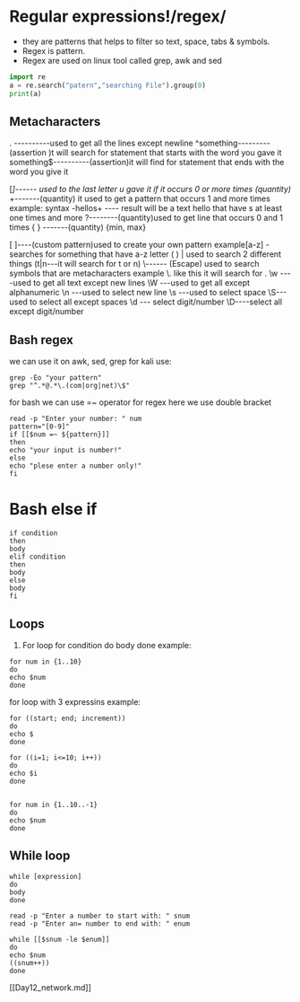 # Regular expressions!/regex/
- they are patterns that helps to filter so text, space, tabs & symbols.
- Regex is pattern.
- Regex are used on linux tool called grep, awk and sed
```python 
import re
a = re.search("patern","searching File").group(0)
print(a)
```
## Metacharacters
. ----------used to get all the lines except newline
^something---------(assertion )t will search for statement that starts with the word you gave it
something$----------(assertion)it will find for statement that ends with the word you give it

[*]------ used to the last letter u gave it if it occurs 0 or more times (quantity)*
+-------(quantity) it used to get a pattern that occurs 1 and more times
     example: syntax -hellos+                      ---- result will be a text hello that have s at least one times and more 
?--------(quantity)used to get line that occurs 0 and 1 times
{ } -------(quantity) {min, max}

[ ]----(custom pattern)used to create your own pattern example[a-z] -searches for something that have a-z letter
( )
| used to search 2 different things    (t|n---it will search for t or n)
\\------ (Escape)  used to search symbols that are metacharacters 
   example \\. like this  it will search for .
           \\w  ----used to get all text except new lines
           \\W ---used to get all except alphanumeric
           \\n ---used to select new line
           \\s ---used to select space
           \\S---used to select all except spaces
           \\d --- select digit/number
           \\D----select all except digit/number
## Bash regex
we can use it on awk, sed, grep
for kali use:
```kali
grep -Eo "your pattern"
grep "^.*@.*\.(com|org|net)\$"
```
for bash we can use =~ operator for regex
here we use double bracket
```shell
read -p "Enter your number: " num
pattern="[0-9]"
if [[$num =~ ${pattern}]]
then 
echo "your input is number!"
else
echo "plese enter a number only!"
fi

```

# Bash else if
```shell
if condition
then 
body
elif condition
then
body
else
body
fi
```
## Loops

1. For loop
for condition
do 
body
done
example: 
```shell
for num in {1..10}
do
echo $num
done
```
for loop with 3 expressins
example:
```shell
for ((start; end; increment))
do
echo $
done

for ((i=1; i<=10; i++))
do
echo $i
done


for num in {1..10..-1}
do
echo $num
done
```

 ## While loop
 ```shell
while [expression]
do
body
done

read -p "Enter a number to start with: " snum
read -p "Enter an= number to end with: " enum 

while [[$snum -le $enum]]
do 
echo $num 
((snum++))
done
```

[[Day12_network.md]]
